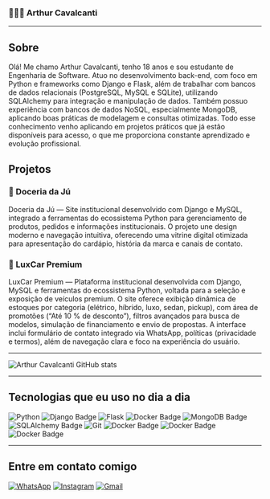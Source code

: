 
### 🧑🏻‍💻 Arthur Cavalcanti

---

## Sobre 

Olá! Me chamo Arthur Cavalcanti, tenho 18 anos e sou estudante de Engenharia de Software. Atuo no desenvolvimento back-end, com foco em Python e frameworks como Django e Flask, além de trabalhar com bancos de dados relacionais (PostgreSQL, MySQL e SQLite), utilizando SQLAlchemy para integração e manipulação de dados. Também possuo experiência com bancos de dados NoSQL, especialmente MongoDB, aplicando boas práticas de modelagem e consultas otimizadas. Todo esse conhecimento venho aplicando em projetos práticos que já estão disponíveis para acesso, o que me proporciona constante aprendizado e evolução profissional.

## Projetos

### 📌 Doceria da Jú
Doceria da Jú — Site institucional desenvolvido com Django e MySQL, integrado a ferramentas do ecossistema Python para gerenciamento de produtos, pedidos e informações institucionais. O projeto une design moderno e navegação intuitiva, oferecendo uma vitrine digital otimizada para apresentação do cardápio, história da marca e canais de contato.

### 📌 LuxCar Premium
LuxCar Premium — Plataforma institucional desenvolvida com Django, MySQL e ferramentas do ecossistema Python, voltada para a seleção e exposição de veículos premium. O site oferece exibição dinâmica de estoques por categoria (elétrico, híbrido, luxo, sedan, pickup), com área de promotões (“Até 10 % de desconto”), filtros avançados para busca de modelos, simulação de financiamento e envio de propostas. A interface inclui formulário de contato integrado via WhatsApp, políticas (privacidade e termos), além de navegação clara e foco na experiência do usuário.

---

![Arthur Cavalcanti GitHub stats](https://github-readme-stats.vercel.app/api?username=Arthur-Cavalcanti-dev&show_icons=true&theme=radical)

---

## Tecnologias que eu uso no dia a dia

![Python](https://img.shields.io/badge/Python-3776AB?style=for-the-badge&logo=python&logoColor=white) ![Django Badge](https://img.shields.io/badge/Django-092E20?logo=django&logoColor=fff&style=for-the-badge) ![Flask](https://img.shields.io/badge/Flask-000000?style=for-the-badge&logo=flask&logoColor=white) ![Docker Badge](https://img.shields.io/badge/Docker-2496ED?logo=docker&logoColor=fff&style=for-the-badge) ![MongoDB Badge](https://img.shields.io/badge/MongoDB-47A248?logo=mongodb&logoColor=fff&style=for-the-badge) ![SQLAlchemy Badge](https://img.shields.io/badge/SQLAlchemy-D71F00?logo=sqlalchemy&logoColor=fff&style=for-the-badge) ![Git](https://img.shields.io/badge/GIT-E44C30?style=for-the-badge&logo=git&logoColor=white) ![Docker Badge](https://img.shields.io/badge/Docker-2496ED?logo=docker&logoColor=fff&style=flat) ![Docker Badge](https://img.shields.io/badge/Docker-2496ED?logo=docker&logoColor=fff&style=flat-square) ![Docker Badge](https://img.shields.io/badge/Docker-2496ED?logo=docker&logoColor=fff&style=plastic)

---

## Entre em contato comigo

[![WhatsApp](https://img.shields.io/badge/WhatsApp-25D366?style=for-the-badge&logo=whatsapp&logoColor=white)](https://wa.me/5581987229685)  [![Instagram](https://img.shields.io/badge/Instagram-E4405F?style=for-the-badge&logo=instagram&logoColor=white)](https://instagram.com/arthur_felipe_a.c/) [![Gmail](https://img.shields.io/badge/Gmail-D14836?style=for-the-badge&logo=gmail&logoColor=white)](mailto:antunescavalcantiarthurfelipe@gmail.com)



